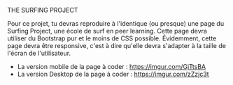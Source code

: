 THE SURFING PROJECT

Pour ce projet, tu devras reproduire à l'identique (ou presque) une page du Surfing Project, une école de surf en peer learning. Cette page devra utiliser du Bootstrap pur et le moins de CSS possible.
Évidemment, cette page devra être responsive, c'est à dire qu'elle devra s'adapter à la taille de l'écran de l'utilisateur.

- La version mobile de la page à coder : https://imgur.com/GjTtsBA
- La version Desktop de la page à coder : https://imgur.com/zZzjc3t
